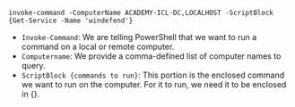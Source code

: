 ```powershell-session
invoke-command -ComputerName ACADEMY-ICL-DC,LOCALHOST -ScriptBlock {Get-Service -Name 'windefend'}
```

- `Invoke-Command`: We are telling PowerShell that we want to run a command on a local or remote computer.
- `Computername`: We provide a comma-defined list of computer names to query.
- `ScriptBlock {commands to run}`: This portion is the enclosed command we want to run on the computer. For it to run, we need it to be enclosed in {}.